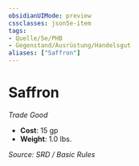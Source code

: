 ```yaml
---
obsidianUIMode: preview
cssclasses: json5e-item
tags:
- Quelle/5e/PHB
- Gegenstand/Ausrüstung/Handelsgut
aliases: ["Saffron"]
---
```

# Saffron
*Trade Good*  

- **Cost**: 15 gp
- **Weight**: 1.0 lbs.

*Source: SRD / Basic Rules*